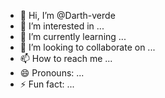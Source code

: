 - 👋 Hi, I’m @Darth-verde
- 👀 I’m interested in ...
- 🌱 I’m currently learning ...
- 💞️ I’m looking to collaborate on ...
- 📫 How to reach me ...
- 😄 Pronouns: ...
- ⚡ Fun fact: ...

<!---
Darth-verde/Darth-verde is a ✨ special ✨ repository because its `README.md` (this file) appears on your GitHub profile.
You can click the Preview link to take a look at your changes.
--->
